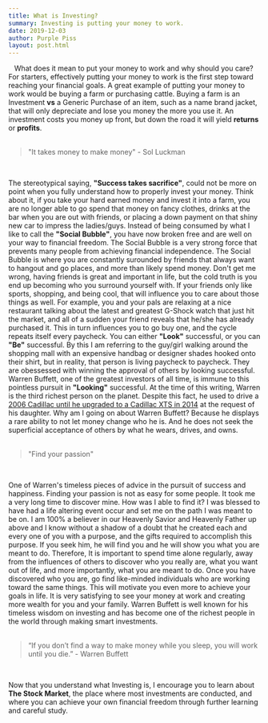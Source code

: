 ```yaml
---
title: What is Investing?
summary: Investing is putting your money to work.
date: 2019-12-03
author: Purple Piss
layout: post.html
---
```


&nbsp;&nbsp;&nbsp;<span class="origin-letter">W</span>hat does it mean to put your money to work and why should you care? For starters, effectively putting your money to work is the first step toward reaching your financial goals. A great example of putting your money to work would be buying a farm or purchasing cattle. Buying a farm is an <span class="highlight">Investment</span> <strong>vs</strong> a <span class="highlight">Generic Purchase</span> of an item, such as a name brand jacket, that will only depreciate and lose you money the more you use it. An investment costs you money up front, but down the road it will yield <strong>returns</strong> or <strong>profits</strong>.<br><br>

<blockquote>"It takes money to make money" - Sol Luckman</blockquote><br>

The stereotypical saying, <strong>"Success takes sacrifice"</strong>, could not be more on point when you fully understand how to properly invest your money. Think about it, if you take your hard earned money and invest it into a farm, you are no longer able to go spend that money on fancy clothes, drinks at the bar when you are out with friends, or placing a down payment on that shiny new car to impress the ladies/guys. Instead of being consumed by what I like to call the <strong>"Social Bubble"</strong>, you have now broken free and are well on your way to financial freedom. The Social Bubble is a very strong force that prevents many people from achieving financial independence. The Social Bubble is where you are constantly surounded by friends that always want to hangout and go places, and more than likely spend money. Don't get me wrong, having friends is great and important in life, but the cold truth is you end up becoming who you surround yourself with. If your friends only like sports, shopping, and being cool, that will influence you to care about those things as well. For example, you and your pals are relaxing at a nice restaurant talking about the latest and greatest G-Shock watch that just hit the market, and all of a sudden your friend reveals that he/she has already purchased it. This in turn influences you to go buy one, and the cycle repeats itself every paycheck. You can either <strong>"Look"</strong> successful, or you can <strong>"Be"</strong> successful. By this I am referring to the guy/girl walking around the shopping mall with an expensive handbag or designer shades hooked onto their shirt, but in reality, that person is living paycheck to paycheck. They are obessessed with winning the approval of others by looking successful. Warren Buffett, one of the greatest investors of all time, is immune to this pointless pursuit in <strong>"Looking"</strong> successful. At the time of this writing, Warren is the third richest person on the planet. Despite this fact, he used to drive a <a class="blog-link" href="https://www.cnbc.com/2017/09/21/why-these-5-billionaires-still-drive-these-cheap-cars.html">2006 Cadillac until he upgraded to a Cadillac XTS in 2014</a> at the request of his daughter. Why am I going on about Warren Buffett? Because he displays a rare ability to not let money change who he is. And he does not seek the superficial acceptance of others by what he wears, drives, and owns.<br><br>

<blockquote>"Find your passion"</blockquote><br>

One of Warren's timeless pieces of advice in the pursuit of success and happiness. Finding your passion is not as easy for some people. It took me a very long time to discover mine. How was I able to find it? I was blessed to have had a life altering event occur and set me on the path I was meant to be on. I am 100% a believer in our Heavenly Savior and Heavenly Father up above and I know without a shadow of a doubt that he created each and every one of you with a purpose, and the gifts required to accomplish this purpose. If you seek him, he will find you and he will show you what you are meant to do. Therefore, It is important to spend time alone regularly, away from the influences of others to discover who you really are, what you want out of life, and more importantly, what you are meant to do. Once you have discovered who you are, go find like-minded individuals who are working toward the same things. This will motivate you even more to achieve your goals in life. It is very satisfying to see your money at work and creating more wealth for you and your family. Warren Buffett is well known for his timeless wisdom on investing and has become one of the richest people in the world through making smart investments.<br><br>


<blockquote>“If you don’t find a way to make money while you sleep, you will work until you die.” - Warren Buffett</blockquote><br>

Now that you understand what Investing is, I encourage you to learn about <strong>The Stock Market</strong>, the place where most investments are conducted, and where you can achieve your own financial freedom through further learning and careful study.